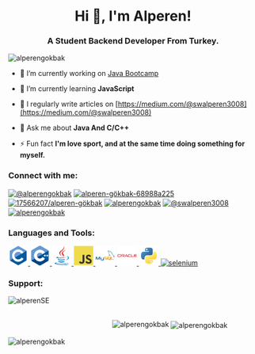 <h1 align="center">Hi 👋, I'm Alperen!</h1>
<h3 align="center">A Student Backend Developer From Turkey.</h3>

<p align="left"> <img src="https://komarev.com/ghpvc/?username=alperengokbak&label=Profile%20views&color=0e75b6&style=flat" alt="alperengokbak" /> </p>

- 🔭 I’m currently working on [Java Bootcamp](https://github.com/alperengokbak/Kodlama.io-Java2022)

- 🌱 I’m currently learning **JavaScript**

- 📝 I regularly write articles on [https://medium.com/@swalperen3008](https://medium.com/@swalperen3008)

- 💬 Ask me about **Java And C/C++**

- ⚡ Fun fact **I'm love sport, and at the same time doing something for myself.**

<h3 align="left">Connect with me:</h3>
<p align="left">
<a href="https://dev.to/@alperengokbak" target="blank"><img align="center" src="https://raw.githubusercontent.com/rahuldkjain/github-profile-readme-generator/master/src/images/icons/Social/devto.svg" alt="@alperengokbak" height="30" width="40" /></a>
<a href="https://linkedin.com/in/alperen-gökbak-68988a225" target="blank"><img align="center" src="https://raw.githubusercontent.com/rahuldkjain/github-profile-readme-generator/master/src/images/icons/Social/linked-in-alt.svg" alt="alperen-gökbak-68988a225" height="30" width="40" /></a>
<a href="https://stackoverflow.com/users/17566207/alperen-gökbak" target="blank"><img align="center" src="https://raw.githubusercontent.com/rahuldkjain/github-profile-readme-generator/master/src/images/icons/Social/stack-overflow.svg" alt="17566207/alperen-gökbak" height="30" width="40" /></a>
<a href="https://instagram.com/alperengokbak" target="blank"><img align="center" src="https://raw.githubusercontent.com/rahuldkjain/github-profile-readme-generator/master/src/images/icons/Social/instagram.svg" alt="alperengokbak" height="30" width="40" /></a>
<a href="https://medium.com/@swalperen3008" target="blank"><img align="center" src="https://raw.githubusercontent.com/rahuldkjain/github-profile-readme-generator/master/src/images/icons/Social/medium.svg" alt="@swalperen3008" height="30" width="40" /></a>
<a href="https://www.hackerrank.com/alperengokbak" target="blank"><img align="center" src="https://raw.githubusercontent.com/rahuldkjain/github-profile-readme-generator/master/src/images/icons/Social/hackerrank.svg" alt="alperengokbak" height="30" width="40" /></a>
</p>

<h3 align="left">Languages and Tools:</h3>
<p align="left"> <a href="https://www.cprogramming.com/" target="_blank" rel="noreferrer"> <img src="https://raw.githubusercontent.com/devicons/devicon/master/icons/c/c-original.svg" alt="c" width="40" height="40"/> </a> <a href="https://www.w3schools.com/cpp/" target="_blank" rel="noreferrer"> <img src="https://raw.githubusercontent.com/devicons/devicon/master/icons/cplusplus/cplusplus-original.svg" alt="cplusplus" width="40" height="40"/> </a> <a href="https://www.java.com" target="_blank" rel="noreferrer"> <img src="https://raw.githubusercontent.com/devicons/devicon/master/icons/java/java-original.svg" alt="java" width="40" height="40"/> </a> <a href="https://developer.mozilla.org/en-US/docs/Web/JavaScript" target="_blank" rel="noreferrer"> <img src="https://raw.githubusercontent.com/devicons/devicon/master/icons/javascript/javascript-original.svg" alt="javascript" width="40" height="40"/> </a> <a href="https://www.mysql.com/" target="_blank" rel="noreferrer"> <img src="https://raw.githubusercontent.com/devicons/devicon/master/icons/mysql/mysql-original-wordmark.svg" alt="mysql" width="40" height="40"/> </a> <a href="https://www.oracle.com/" target="_blank" rel="noreferrer"> <img src="https://raw.githubusercontent.com/devicons/devicon/master/icons/oracle/oracle-original.svg" alt="oracle" width="40" height="40"/> </a> <a href="https://www.python.org" target="_blank" rel="noreferrer"> <img src="https://raw.githubusercontent.com/devicons/devicon/master/icons/python/python-original.svg" alt="python" width="40" height="40"/> </a> <a href="https://www.selenium.dev" target="_blank" rel="noreferrer"> <img src="https://raw.githubusercontent.com/detain/svg-logos/780f25886640cef088af994181646db2f6b1a3f8/svg/selenium-logo.svg" alt="selenium" width="40" height="40"/> </a> </p>

<h3 align="left">Support:</h3>
<p><a href="https://www.buymeacoffee.com/alperenSE"> <img align="left" src="https://cdn.buymeacoffee.com/buttons/v2/default-yellow.png" height="50" width="210" alt="alperenSE" /></a></p><br><br>

<p><img align="left" src="https://github-readme-stats.vercel.app/api/top-langs?username=alperengokbak&show_icons=true&locale=en&layout=compact" alt="alperengokbak" /></p>

<p>&nbsp;<img align="center" src="https://github-readme-stats.vercel.app/api?username=alperengokbak&show_icons=true&locale=en" alt="alperengokbak" /></p>

<p><img align="center" src="https://github-readme-streak-stats.herokuapp.com/?user=alperengokbak&" alt="alperengokbak" /></p>

